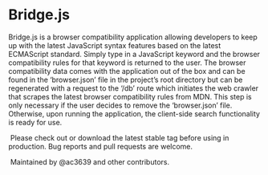 # Bridge.js

Bridge.js is a browser compatibility application allowing developers to keep up with the latest JavaScript syntax features based on the latest ECMAScript standard. Simply type in a JavaScript keyword and the browser compatibility rules for that keyword is returned to the user. The browser compatibility data comes with the application out of the box and can be found in the ‘browser.json’ file in the project’s root directory but can be regenerated with a request to the ‘/db’ route which initiates the web crawler that scrapes the latest browser compatibility rules from MDN. This step is only necessary if the user decides to remove the ‘browser.json’ file. Otherwise, upon running the application, the client-side search functionality is ready for use.

 Please check out or download the latest stable tag before using in production. Bug reports and pull requests are welcome.

 Maintained by @ac3639 and other contributors.
 
